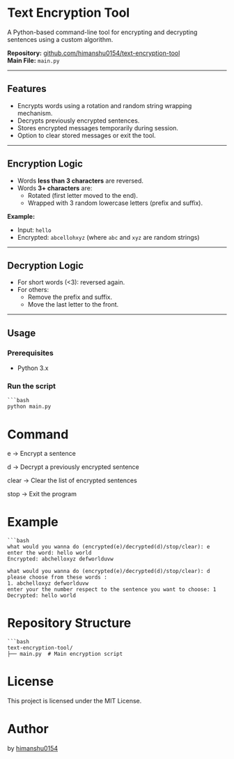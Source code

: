 # Text Encryption Tool

A Python-based command-line tool for encrypting and decrypting sentences using a custom algorithm.

**Repository:** [github.com/himanshu0154/text-encryption-tool](https://github.com/himanshu0154/text-encryption-tool)  
**Main File:** `main.py`

---

## Features

- Encrypts words using a rotation and random string wrapping mechanism.
- Decrypts previously encrypted sentences.
- Stores encrypted messages temporarily during session.
- Option to clear stored messages or exit the tool.

---

## Encryption Logic

- Words **less than 3 characters** are reversed.
- Words **3+ characters** are:
  - Rotated (first letter moved to the end).
  - Wrapped with 3 random lowercase letters (prefix and suffix).

**Example:**
- Input: `hello`
- Encrypted: `abcellohxyz` (where `abc` and `xyz` are random strings)

---

## Decryption Logic

- For short words (<3): reversed again.
- For others:
  - Remove the prefix and suffix.
  - Move the last letter to the front.

---

## Usage

### Prerequisites

- Python 3.x

### Run the script

    ```bash
    python main.py
    
# Command

e → Encrypt a sentence

d → Decrypt a previously encrypted sentence

clear → Clear the list of encrypted sentences

stop → Exit the program

# Example 

    ```bash
    what would you wanna do (encrypted(e)/decrypted(d)/stop/clear): e
    enter the word: hello world
    Encrypted: abchelloxyz defworlduvw

    what would you wanna do (encrypted(e)/decrypted(d)/stop/clear): d
    please choose from these words :
    1. abchelloxyz defworlduvw
    enter your the number respect to the sentence you want to choose: 1
    Decrypted: hello world
    

# Repository Structure

    ```bash
    text-encryption-tool/
    ├── main.py  # Main encryption script
    

# License

This project is licensed under the MIT License.

# Author

by [himanshu0154](https://github.com/himanshu0154)